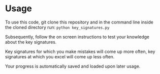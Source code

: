 # Usage

To use this code, git clone this repository and in the command line inside the cloned directory run:
`python key_signatures.py`


Subsequently, follow the on screen instructions to test your knowledge about the key signatures.

Key signatures for which you make mistakes will come up more often,
key signatures at which you excel will come up less often.

Your progress is automatically saved and loaded upon later usage.
